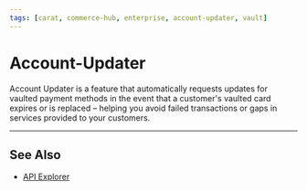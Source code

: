 ```yaml
---
tags: [carat, commerce-hub, enterprise, account-updater, vault]
---
```



# Account-Updater

Account Updater is a feature that automatically requests updates for vaulted payment methods in the event that a customer's vaulted card expires or is replaced – helping you avoid failed transactions or gaps in services provided to your customers.


---

## See Also

- [API Explorer](../api/?type=post&path=/payments/v1/charges)